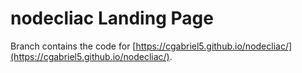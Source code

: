# nodecliac Landing Page

Branch contains the code for [https://cgabriel5.github.io/nodecliac/](https://cgabriel5.github.io/nodecliac/).
